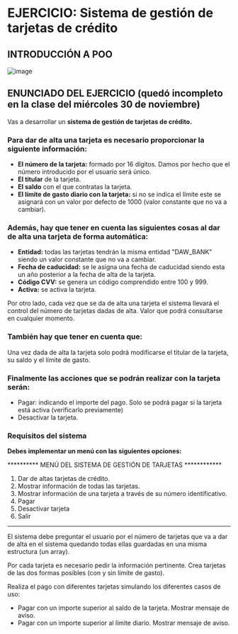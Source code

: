 # EJERCICIO: Sistema de gestión de tarjetas de crédito

## INTRODUCCIÓN A POO

![image](https://user-images.githubusercontent.com/91023374/198006016-c673110b-ce5e-40fb-a8a1-3e5bbdf66498.png)


## ENUNCIADO DEL EJERCICIO (quedó incompleto en la clase del miércoles 30 de noviembre)

Vas a desarrollar un **sistema de gestión de tarjetas de crédito.** 

### Para dar de alta una tarjeta es necesario proporcionar la siguiente información:

- **El número de la tarjeta:** formado por 16 dígitos. Damos por hecho que el número introducido por el usuario será único.
- **El titular** de la tarjeta.
- **El saldo** con el que contratas la tarjeta.
- **El límite de gasto diario con la tarjeta:** si no se indica el límite este se asignará con un valor por defecto de 1000 (valor constante que no va a cambiar).

### Además, hay que tener en cuenta las siguientes cosas al dar de alta una tarjeta de forma automática:

- **Entidad:** todas las tarjetas tendrán la misma entidad "DAW_BANK" siendo un valor constante que no va a cambiar.
- **Fecha de caducidad:** se le asigna una fecha de caducidad siendo esta un año posterior a la fecha de alta de la tarjeta.
- **Código CVV:**  se genera un código comprendido entre 100 y 999.
- **Activa:** se activa la tarjeta.

Por otro lado, cada vez que se da de alta una tarjeta el sistema llevará el control del número de tarjetas dadas de alta. Valor que podrá consultarse en cualquier momento.

### También hay que tener en cuenta que:

Una vez dada de alta la tarjeta solo podrá modificarse el titular de la tarjeta, su saldo y el límite de gasto.

### Finalmente las acciones que se podrán realizar con la tarjeta serán:

- Pagar: indicando el importe del pago. Solo se podrá pagar si la tarjeta está activa (verificarlo previamente)
- Desactivar la tarjeta.


### Requisitos del sistema

**Debes implementar un menú con las siguientes opciones:**

********** MENÚ DEL SISTEMA DE GESTIÓN DE TARJETAS ************
1. Dar de altas tarjetas de crédito.
2. Mostrar información de todas las tarjetas.
3. Mostrar información de una tarjeta a través de su número identificativo.
4. Pagar
5. Desactivar tarjeta
6. Salir

**************************************************************

El sistema debe preguntar el usuario por el número de tarjetas que va a dar de alta en el sistema quedando todas ellas guardadas en una misma estructura (un array).

Por cada tarjeta es necesario pedir la información pertinente. Crea tarjetas de las dos formas posibles (con y sin límite de gasto).

Realiza el pago con diferentes tarjetas simulando los diferentes casos de uso:
- Pagar con un importe superior al saldo de la tarjeta. Mostrar mensaje de aviso.
- Pagar con un importe superior al límite diario. Mostrar mensaje de aviso.

